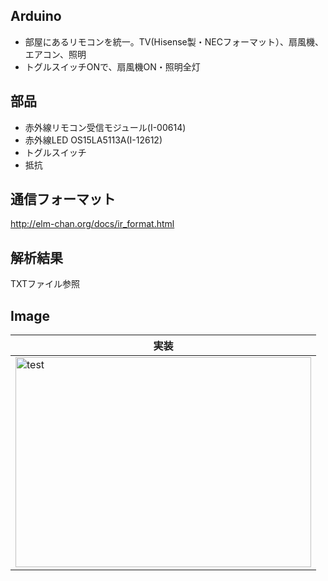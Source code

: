 ## Arduino
* 部屋にあるリモコンを統一。TV(Hisense製・NECフォーマット）、扇風機、エアコン、照明
* トグルスイッチONで、扇風機ON・照明全灯

## 部品
* 赤外線リモコン受信モジュール(I-00614)
* 赤外線LED OS15LA5113A(I-12612)
* トグルスイッチ
* 抵抗

## 通信フォーマット
http://elm-chan.org/docs/ir_format.html


## 解析結果
TXTファイル参照

## Image
|実装|
|---|
|<img src="" alt="test" title="test" width="473" height="336">|



